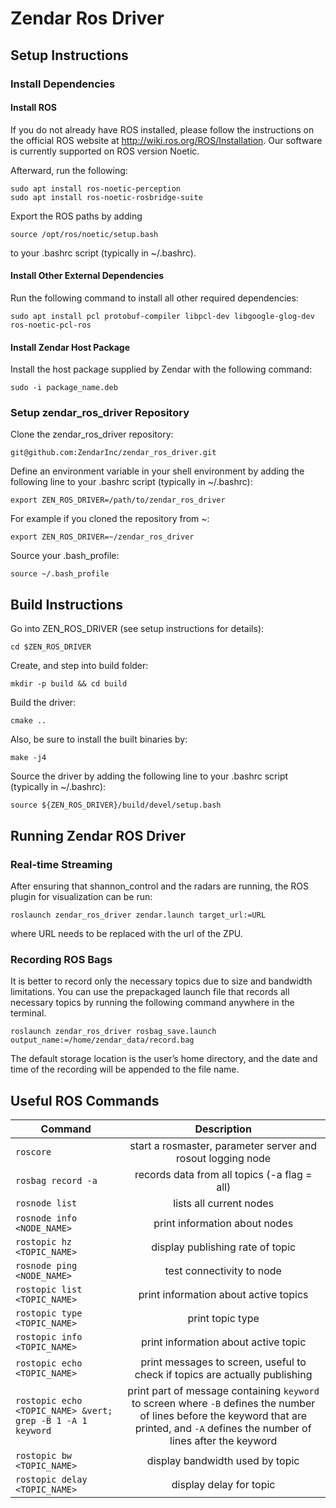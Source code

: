 # Zendar Ros Driver
## Setup Instructions
### Install Dependencies

#### Install ROS

If you do not already have ROS installed, please follow the instructions on the official ROS website at http://wiki.ros.org/ROS/Installation. Our software is currently supported on ROS version Noetic.

Afterward, run the following:
```
sudo apt install ros-noetic-perception
sudo apt install ros-noetic-rosbridge-suite 
```
Export the ROS paths by adding 
```
source /opt/ros/noetic/setup.bash
```
to your .bashrc script (typically in ~/.bashrc).

#### Install Other External Dependencies
Run the following command to install all other required dependencies: 
```
sudo apt install pcl protobuf-compiler libpcl-dev libgoogle-glog-dev ros-noetic-pcl-ros
```

#### Install Zendar Host Package
Install the host package supplied by Zendar with the following command:
```
sudo -i package_name.deb
```

### Setup zendar_ros_driver Repository
Clone the zendar_ros_driver repository:
```
git@github.com:ZendarInc/zendar_ros_driver.git
```
Define an environment variable in your shell environment by adding the following line to your .bashrc script (typically in ~/.bashrc):
```
export ZEN_ROS_DRIVER=/path/to/zendar_ros_driver
```
For example if you cloned the repository from ~:
```
export ZEN_ROS_DRIVER=~/zendar_ros_driver
```
Source your .bash_profile:
```
source ~/.bash_profile
```
## Build Instructions
Go into ZEN_ROS_DRIVER (see setup instructions for details):
```
cd $ZEN_ROS_DRIVER
```
Create, and step into build folder:
```
mkdir -p build && cd build
```
Build the driver:
```
cmake ..
```
Also, be sure to install the built binaries by: 
```
make -j4
```
Source the driver by adding the following line to your .bashrc script (typically in ~/.bashrc):
```
source ${ZEN_ROS_DRIVER}/build/devel/setup.bash
```

## Running Zendar ROS Driver
### Real-time Streaming
After ensuring that shannon_control and the radars are running, the ROS plugin for visualization can be run:
```
roslaunch zendar_ros_driver zendar.launch target_url:=URL
```
where URL needs to be replaced with the url of the ZPU.

### Recording ROS Bags
It is better to record only the necessary topics due to size and bandwidth limitations. 
You can use the prepackaged launch file that records all necessary topics by running the following command anywhere in the terminal.
```
roslaunch zendar_ros_driver rosbag_save.launch output_name:=/home/zendar_data/record.bag
```
The default storage location is the user’s home directory, and the date and time of the recording will be appended to the file name.

## Useful ROS Commands

| Command                                                    |                                                                                       Description                                                                                        |
|------------------------------------------------------------|:----------------------------------------------------------------------------------------------------------------------------------------------------------------------------------------:|
| `roscore`                                                  |                                                            start a rosmaster, parameter server and <br/> rosout logging node                                                             |
| `rosbag record -a`                                         |                                                                       records data from all topics (-a flag = all)                                                                       |
| `rosnode list`                                             |                                                                                 lists all current nodes                                                                                  |
| `rosnode info <NODE_NAME>`                                 |                                                                              print information about nodes                                                                               |
| `rostopic hz <TOPIC_NAME>`                                 |                                                                             display publishing rate of topic                                                                             |
| `rosnode ping <NODE_NAME>`                                 |                                                                                test connectivity to node                                                                                 |
| `rostopic list <TOPIC_NAME>`                               |                                                                          print information about active topics                                                                           |
| `rostopic type <TOPIC_NAME>`                               |                                                                                     print topic type                                                                                     |
| `rostopic info <TOPIC_NAME>`                               |                                                                           print information about active topic                                                                           |
| `rostopic echo <TOPIC_NAME>`                               |                                                       print messages to screen, useful to check if topics are actually publishing                                                        |
| `rostopic echo <TOPIC_NAME> &vert; grep -B 1 -A 1 keyword` | print part of message containing `keyword` to screen where `-B` defines the number of lines before the keyword that are printed, and  `-A` defines the number of lines after the keyword |
| `rostopic bw <TOPIC_NAME>`                                 |                                                                             display bandwidth used by topic                                                                              |
| `rostopic delay <TOPIC_NAME>`                              |                                                                                 display delay for topic                                                                                  |
